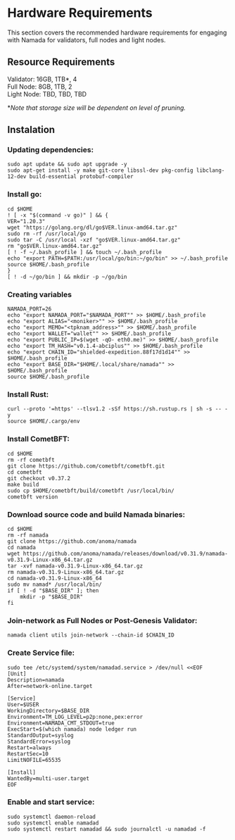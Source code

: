 # Hardware Requirements

This section covers the recommended hardware requirements for engaging with Namada for validators, full nodes and light nodes. 

## Resource Requirements

 Validator:   16GB, 1TB*, 4               
 Full Node:   8GB, 1TB, 2               
 Light Node:  TBD, TBD, TBD             

**Note that storage size will be dependent on level of pruning.*

## Instalation 

### Updating dependencies:

```
sudo apt update && sudo apt upgrade -y
sudo apt-get install -y make git-core libssl-dev pkg-config libclang-12-dev build-essential protobuf-compiler
```

### Install go:

```
cd $HOME
! [ -x "$(command -v go)" ] && {
VER="1.20.3"
wget "https://golang.org/dl/go$VER.linux-amd64.tar.gz"
sudo rm -rf /usr/local/go
sudo tar -C /usr/local -xzf "go$VER.linux-amd64.tar.gz"
rm "go$VER.linux-amd64.tar.gz"
[ ! -f ~/.bash_profile ] && touch ~/.bash_profile
echo "export PATH=$PATH:/usr/local/go/bin:~/go/bin" >> ~/.bash_profile
source $HOME/.bash_profile
}
[ ! -d ~/go/bin ] && mkdir -p ~/go/bin
```

### Creating variables

```
NAMADA_PORT=26
echo "export NAMADA_PORT="$NAMADA_PORT"" >> $HOME/.bash_profile
echo "export ALIAS="<moniker>"" >> $HOME/.bash_profile
echo "export MEMO="<tpknam_address>"" >> $HOME/.bash_profile
echo "export WALLET="wallet"" >> $HOME/.bash_profile
echo "export PUBLIC_IP=$(wget -qO- eth0.me)" >> $HOME/.bash_profile
echo "export TM_HASH="v0.1.4-abciplus"" >> $HOME/.bash_profile
echo "export CHAIN_ID="shielded-expedition.88f17d1d14"" >> $HOME/.bash_profile
echo "export BASE_DIR="$HOME/.local/share/namada"" >> $HOME/.bash_profile
source $HOME/.bash_profile

```

### Install Rust:

```
curl --proto '=https' --tlsv1.2 -sSf https://sh.rustup.rs | sh -s -- -y
source $HOME/.cargo/env
```

### Install CometBFT:
```
cd $HOME
rm -rf cometbft
git clone https://github.com/cometbft/cometbft.git
cd cometbft
git checkout v0.37.2
make build
sudo cp $HOME/cometbft/build/cometbft /usr/local/bin/
cometbft version
```

### Download source code and build Namada binaries:
```
cd $HOME
rm -rf namada
git clone https://github.com/anoma/namada
cd namada
wget https://github.com/anoma/namada/releases/download/v0.31.9/namada-v0.31.9-Linux-x86_64.tar.gz
tar -xvf namada-v0.31.9-Linux-x86_64.tar.gz
rm namada-v0.31.9-Linux-x86_64.tar.gz
cd namada-v0.31.9-Linux-x86_64
sudo mv namad* /usr/local/bin/
if [ ! -d "$BASE_DIR" ]; then
    mkdir -p "$BASE_DIR"
fi
```

### Join-network as Full Nodes or Post-Genesis Validator:

```
namada client utils join-network --chain-id $CHAIN_ID
```

### Create Service file:

```
sudo tee /etc/systemd/system/namadad.service > /dev/null <<EOF
[Unit]
Description=namada
After=network-online.target

[Service]
User=$USER
WorkingDirectory=$BASE_DIR
Environment=TM_LOG_LEVEL=p2p:none,pex:error
Environment=NAMADA_CMT_STDOUT=true
ExecStart=$(which namada) node ledger run
StandardOutput=syslog
StandardError=syslog
Restart=always
RestartSec=10
LimitNOFILE=65535

[Install]
WantedBy=multi-user.target
EOF
```


### Enable and start service:

```
sudo systemctl daemon-reload
sudo systemctl enable namadad
sudo systemctl restart namadad && sudo journalctl -u namadad -f
```

